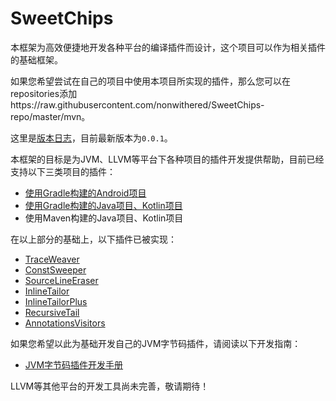 # SweetChips

本框架为高效便捷地开发各种平台的编译插件而设计，这个项目可以作为相关插件的基础框架。

如果您希望尝试在自己的项目中使用本项目所实现的插件，那么您可以在repositories添加https://raw.githubusercontent.com/nonwithered/SweetChips-repo/master/mvn。

这里是[版本日志](docs/versions-log.md)，目前最新版本为`0.0.1`。

本框架的目标是为JVM、LLVM等平台下各种项目的插件开发提供帮助，目前已经支持以下三类项目的插件：

- [使用Gradle构建的Android项目](gradle-android/README.md)
- [使用Gradle构建的Java项目、Kotlin项目](gradle-java/README.md)
- 使用Maven构建的Java项目、Kotlin项目

在以上部分的基础上，以下插件已被实现：

- [TraceWeaver](plugin-trace-weaver/README.md)
- [ConstSweeper](plugin-const-sweeper/README.md)
- [SourceLineEraser](plugin-sourceline-eraser/README.md)
- [InlineTailor](plugin-inline-tailor/README.md)
- [InlineTailorPlus](plugin-inline-tailor-plus/README.md)
- [RecursiveTail](plugin-recursive-tail/README.md)
- [AnnotationsVisitors](plugin-annotations-visitors/README.md)

如果您希望以此为基础开发自己的JVM字节码插件，请阅读以下开发指南：

- [JVM字节码插件开发手册](docs/developer-manual-jvm-plugin.md)

LLVM等其他平台的开发工具尚未完善，敬请期待！
